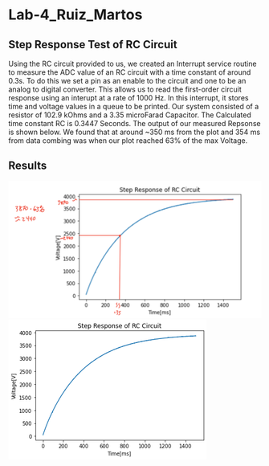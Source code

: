 # Lab-4_Ruiz_Martos
## **Step Response Test of RC Circuit**
 Using the RC circuit provided to us, we created an Interrupt service routine to measure the ADC value of an RC circuit with a time constant of around 0.3s. To do this we set a pin as an enable to the circuit and one to be an analog to digital converter. This allows us to read the first-order circuit response using an interupt at a rate of 1000 Hz. In this interrupt, it stores time and voltage values in a queue to be printed. Our system consisted of a resistor of 102.9 kOhms and a 3.35 microFarad Capacitor. The Calculated time constant RC is 0.3447 Seconds. The output of our measured Repsonse is shown below. We found that at around ~350 ms from the plot and 354 ms from data combing was when our plot reached 63% of the max Voltage.
## **Results**
![Time_Constant](marked_up_TC.png)
![Time_Constant](best_1500.png)

